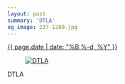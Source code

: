 ```yaml
---
layout: post
summary: 'DTLA'
og_image: 237-1280.jpg
---
```


<div class="post">
 <time>
  <a href="/237">
   {{ page.date | date: "%B %-d, %Y" }}
  </a>
 </time>
 <a href="/237">
  <figure data-taken="12/3/2013">
   <img alt="DTLA" sizes="(min-width: 700px) 50vw, calc(100vw - 2rem)" src="{{ site.assets_url }}/237-640.jpg" srcset="{{ site.assets_url }}/237-1280.jpg 1280w, {{ site.assets_url }}/237-960.jpg 960w, {{ site.assets_url }}/237-640.jpg 640w, {{ site.assets_url }}/237-320.jpg 320w"/>
  </figure>
 </a>
 <span>
  DTLA
 </span>
</div>
